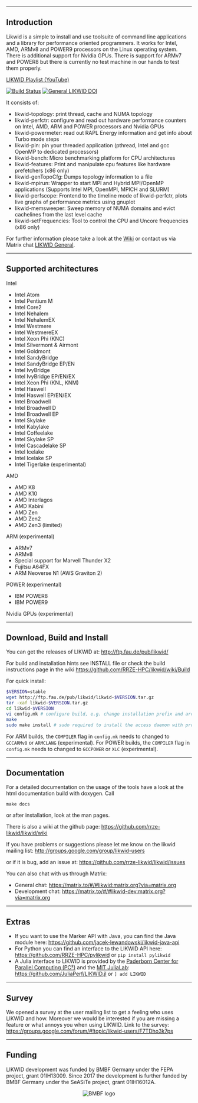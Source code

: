 --------------------------------------------------------------------------------
Introduction
--------------------------------------------------------------------------------

Likwid is a simple to install and use toolsuite of command line applications and a library
for performance oriented programmers. It works for Intel, AMD, ARMv8 and POWER9
processors on the Linux operating system. There is additional support for Nvidia GPUs.
There is support for ARMv7 and POWER8 but there is currently no test machine in
our hands to test them properly.

[LIKWID Playlist (YouTube)](https://www.youtube.com/playlist?list=PLxVedhmuwLq2CqJpAABDMbZG8Whi7pKsk)

[![Build Status](https://travis-ci.com/RRZE-HPC/likwid.svg?branch=master)](https://travis-ci.com/github/RRZE-HPC/likwid) [![General LIKWID DOI](https://zenodo.org/badge/DOI/10.5281/zenodo.4275676.svg)](https://doi.org/10.5281/zenodo.4275676)

It consists of:

- likwid-topology: print thread, cache and NUMA topology
- likwid-perfctr: configure and read out hardware performance counters on Intel, AMD, ARM and POWER processors and Nvidia GPUs
- likwid-powermeter: read out RAPL Energy information and get info about Turbo mode steps
- likwid-pin: pin your threaded application (pthread, Intel and gcc OpenMP to dedicated processors)
- likwid-bench: Micro benchmarking platform for CPU architectures
- likwid-features: Print and manipulate cpu features like hardware prefetchers (x86 only)
- likwid-genTopoCfg: Dumps topology information to a file
- likwid-mpirun: Wrapper to start MPI and Hybrid MPI/OpenMP applications (Supports Intel MPI, OpenMPI, MPICH and SLURM)
- likwid-perfscope: Frontend to the timeline mode of likwid-perfctr, plots live graphs of performance metrics using gnuplot
- likwid-memsweeper: Sweep memory of NUMA domains and evict cachelines from the last level cache
- likwid-setFrequencies: Tool to control the CPU and Uncore frequencies (x86 only)

For further information please take a look at the [Wiki](https://github.com/RRZE-HPC/likwid/wiki) or contact us via Matrix chat [LIKWID General](https://matrix.to/#/#likwid:matrix.org?via=matrix.org).


--------------------------------------------------------------------------------
Supported architectures
--------------------------------------------------------------------------------
Intel
- Intel Atom
- Intel Pentium M
- Intel Core2
- Intel Nehalem
- Intel NehalemEX
- Intel Westmere
- Intel WestmereEX
- Intel Xeon Phi (KNC)
- Intel Silvermont & Airmont
- Intel Goldmont
- Intel SandyBridge
- Intel SandyBridge EP/EN
- Intel IvyBridge
- Intel IvyBridge EP/EN/EX
- Intel Xeon Phi (KNL, KNM)
- Intel Haswell
- Intel Haswell EP/EN/EX
- Intel Broadwell
- Intel Broadwell D
- Intel Broadwell EP
- Intel Skylake
- Intel Kabylake
- Intel Coffeelake
- Intel Skylake SP
- Intel Cascadelake SP
- Intel Icelake
- Intel Icelake SP
- Intel Tigerlake (experimental)

AMD
- AMD K8
- AMD K10
- AMD Interlagos
- AMD Kabini
- AMD Zen
- AMD Zen2
- AMD Zen3 (limited)

ARM (experimental)
- ARMv7
- ARMv8
- Special support for Marvell Thunder X2
- Fujitsu A64FX
- ARM Neoverse N1 (AWS Graviton 2)

POWER (experimental)
- IBM POWER8
- IBM POWER9

Nvidia GPUs (experimental)

--------------------------------------------------------------------------------
Download, Build and Install
--------------------------------------------------------------------------------
You can get the releases of LIKWID at:
http://ftp.fau.de/pub/likwid/

For build and installation hints see INSTALL file or check the build instructions
page in the wiki https://github.com/RRZE-HPC/likwid/wiki/Build

For quick install:
```bash
$VERSION=stable
wget http://ftp.fau.de/pub/likwid/likwid-$VERSION.tar.gz
tar -xaf likwid-$VERSION.tar.gz
cd likwid-$VERSION
vi config.mk # configure build, e.g. change installation prefix and architecture flags
make
sudo make install # sudo required to install the access daemon with proper permissions
```

For ARM builds, the `COMPILER` flag in `config.mk` needs to changed to `GCCARMv8` or `ARMCLANG` (experimental).
For POWER builds, the `COMPILER` flag in `config.mk` needs to changed to `GCCPOWER` or `XLC` (experimental).

--------------------------------------------------------------------------------
Documentation
--------------------------------------------------------------------------------
For a detailed  documentation on the usage of the tools have a look at the
html documentation build with doxygen. Call

`make docs`

or after installation, look at the man pages.

There is also a wiki at the github page:
https://github.com/rrze-likwid/likwid/wiki

If you have problems or suggestions please let me know on the likwid mailing list:
http://groups.google.com/group/likwid-users

or if it is bug, add an issue at:
https://github.com/rrze-likwid/likwid/issues

You can also chat with us through Matrix:
- General chat: https://matrix.to/#/#likwid:matrix.org?via=matrix.org
- Development chat: https://matrix.to/#/#likwid-dev:matrix.org?via=matrix.org

--------------------------------------------------------------------------------
Extras
--------------------------------------------------------------------------------
- If you want to use the Marker API with Java, you can find the Java module here:
https://github.com/jacek-lewandowski/likwid-java-api
- For Python you can find an interface to the LIKWID API here:
https://github.com/RRZE-HPC/pylikwid or `pip install pylikwid`
- A Julia interface to LIKWID is provided by the [Paderborn Center for Parallel Computing (PC²)](https://pc2.uni-paderborn.de) and the [MIT JuliaLab](https://julia.mit.edu/):
https://github.com/JuliaPerf/LIKWID.jl or `] add LIKWID`

--------------------------------------------------------------------------------
Survey
--------------------------------------------------------------------------------
We opened a survey at the user mailing list to get a feeling who uses LIKWID and how.
Moreover we would be interested if you are missing a feature or what annoys you when using LIKWID.
Link to the survey:
https://groups.google.com/forum/#!topic/likwid-users/F7TDho3k7ps

--------------------------------------------------------------------------------
Funding
--------------------------------------------------------------------------------

LIKWID development was funded by BMBF Germany under the FEPA project, grant 01IH13009. Since 2017 the development is further funded by BMBF Germany under the SeASiTe project, grant 01IH16012A.

<div align=center><img src="https://raw.githubusercontent.com/wiki/RRZE-HPC/likwid/images/BMBF.png" alt="BMBF logo"/></div>
